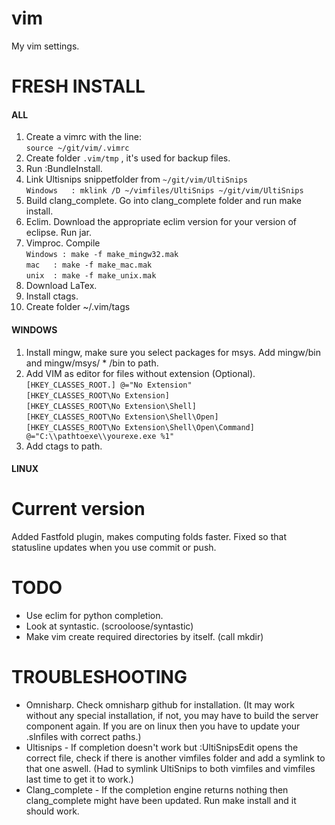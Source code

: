 vim
===

My vim settings.


FRESH INSTALL
=============

#### ALL

1. Create a vimrc with the line:  
``source ~/git/vim/.vimrc``  
2. Create folder  ``.vim/tmp`` , it's used for backup files.
4. Run :BundleInstall.
5. Link Ultisnips snippetfolder from ``~/git/vim/UltiSnips``  
``Windows	: mklink /D ~/vimfiles/UltiSnips ~/git/vim/UltiSnips``  
6. Build clang_complete. Go into clang_complete folder and run make install.
7. Eclim. Download the appropriate eclim version for your version of eclipse. Run jar.
8. Vimproc. Compile  
``Windows : make -f make_mingw32.mak``  
``mac 	: make -f make_mac.mak``  
``unix 	: make -f make_unix.mak``  
9. Download LaTex.
10. Install ctags.
11. Create folder ~/.vim/tags

#### WINDOWS

1. Install mingw, make sure you select packages for msys. Add mingw/bin and mingw/msys/ * /bin to path.
2. Add VIM as editor for files without extension (Optional).  
``[HKEY_CLASSES_ROOT.] @="No Extension"``  
``[HKEY_CLASSES_ROOT\No Extension]``  
``[HKEY_CLASSES_ROOT\No Extension\Shell]``  
``[HKEY_CLASSES_ROOT\No Extension\Shell\Open]``  
``[HKEY_CLASSES_ROOT\No Extension\Shell\Open\Command] @="C:\\pathtoexe\\yourexe.exe %1"``
3. Add ctags to path.

#### LINUX

Current version
===============

Added Fastfold plugin, makes computing folds faster.
Fixed so that statusline updates when you use commit or push.

TODO
====

* Use eclim for python completion.
* Look at syntastic. (scrooloose/syntastic)
* Make vim create required directories by itself. (call mkdir)

TROUBLESHOOTING
===============
* Omnisharp. Check omnisharp github for installation. (It may work without any special installation, if not, you may have to build the server component again. If you are on linux then you have to update your .slnfiles with correct paths.)
* Ultisnips - If completion doesn't work but :UltiSnipsEdit opens the correct file, check if there is another vimfiles folder and add a symlink to that one aswell. (Had to symlink UltiSnips to both vimfiles and vimfiles last time to get it to work.)
* Clang_complete - If the completion engine returns nothing then clang_complete might have been updated. Run make install and it should work.
